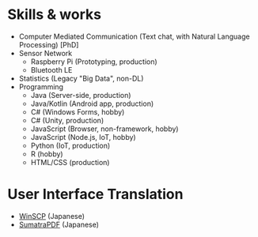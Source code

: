 # Skills & works

* Computer Mediated Communication (Text chat, with Natural Language Processing) \[PhD\]
* Sensor Network
  * Raspberry Pi (Prototyping, production)
  * Bluetooth LE
* Statistics (Legacy "Big Data", non-DL)
* Programming
  * Java (Server-side, production)
  * Java/Kotlin (Android app, production)
  * C# (Windows Forms, hobby)
  * C# (Unity, production)
  * JavaScript (Browser, non-framework, hobby)
  * JavaScript (Node.js, IoT, hobby)
  * Python (IoT, production)
  * R (hobby)
  * HTML/CSS (production)

# User Interface Translation

* [WinSCP](https://winscp.net) (Japanese)
* [SumatraPDF](https://www.sumatrapdfreader.org/) (Japanese)
